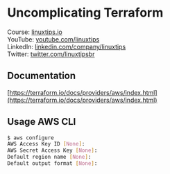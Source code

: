 # Uncomplicating Terraform 

Course: [linuxtips.io](https://linuxtips.io/product-page/descomplicando-o-terraform)<br />
YouTube: [youtube.com/linuxtips](https://youtube.com/linuxtips)<br />
LinkedIn: [linkedin.com/company/linuxtips](https://linkedin.com/company/linuxtips/)<br />
Twitter: [twitter.com/linuxtipsbr](https://twitter.com/LINUXtipsBR)

## Documentation

[https://terraform.io/docs/providers/aws/index.html](https://terraform.io/docs/providers/aws/index.html)

## Usage AWS CLI

```bash
$ aws configure
AWS Access Key ID [None]:
AWS Secret Access Key [None]:
Default region name [None]:
Default output format [None]:
```
